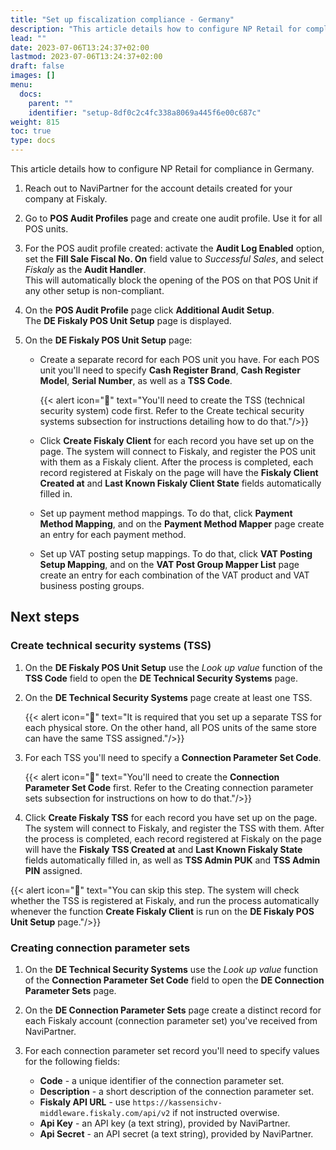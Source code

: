 ```yaml
---
title: "Set up fiscalization compliance - Germany"
description: "This article details how to configure NP Retail for compliance in Germany."
lead: ""
date: 2023-07-06T13:24:37+02:00
lastmod: 2023-07-06T13:24:37+02:00
draft: false
images: []
menu:
  docs:
    parent: ""
    identifier: "setup-8df0c2c4fc338a8069a445f6e00c687c"
weight: 815
toc: true
type: docs
---
```


This article details how to configure NP Retail for compliance in Germany.

1. Reach out to NaviPartner for the account details created for your company at Fiskaly.

2. Go to **POS Audit Profiles** page and create one audit profile. Use it for all POS units.

3. For the POS audit profile created: activate the **Audit Log Enabled** option, set the **Fill Sale Fiscal No. On** field value to _Successful Sales_, and select _Fiskaly_ as the **Audit Handler**.     
   This will automatically block the opening of the POS on that POS Unit if any other setup is non-compliant. 

4. On the **POS Audit Profile** page click **Additional Audit Setup**.     
   The **DE Fiskaly POS Unit Setup** page is displayed.

5. On the **DE Fiskaly POS Unit Setup** page:
    - Create a separate record for each POS unit you have. For each POS unit you'll need to specify **Cash Register Brand**, **Cash Register Model**, **Serial Number**, as well as a **TSS Code**.
  
        {{< alert icon="📝" text="You'll need to create the TSS (technical security system) code first. Refer to the Create techical security systems subsection for instructions detailing how to do that."/>}}

    - Click **Create Fiskaly Client** for each record you have set up on the page. The system will connect to Fiskaly, and register the POS unit with them as a Fiskaly client. After the process is completed, each record registered at Fiskaly on the page will have the **Fiskaly Client Created at** and **Last Known Fiskaly Client State** fields automatically filled in.

    - Set up payment method mappings. To do that, click **Payment Method Mapping**, and on the **Payment Method Mapper** page create an entry for each payment method.

    - Set up VAT posting setup mappings. To do that, click **VAT Posting Setup Mapping**, and on the **VAT Post Group Mapper List** page create an entry for each combination of the VAT product and VAT business posting groups.


## Next steps

### Create technical security systems (TSS)

1. On the **DE Fiskaly POS Unit Setup** use the *Look up value* function of the **TSS Code** field to open the **DE Technical Security Systems** page.

2. On the **DE Technical Security Systems** page create at least one TSS.
   
     {{< alert icon="📝" text="It is required that you set up a separate TSS for each physical store. On the other hand, all POS units of the same store can have the same TSS assigned."/>}}

3. For each TSS you'll need to specify a **Connection Parameter Set Code**.
   
   {{< alert icon="📝" text="You'll need to create the <b>Connection Parameter Set Code</b> first. Refer to the Creating connection parameter sets subsection for instructions on how to do that."/>}}

4. Click **Create Fiskaly TSS** for each record you have set up on the page. The system will connect to Fiskaly, and register the TSS with them. After the process is completed, each record registered at Fiskaly on the page will have the **Fiskaly TSS Created at** and **Last Known Fiskaly State** fields automatically filled in, as well as **TSS Admin PUK** and **TSS Admin PIN** assigned.
  
  {{< alert icon="📝" text="You can skip this step. The system will check whether the TSS is registered at Fiskaly, and run the process automatically whenever the function <b>Create Fiskaly Client</b> is run on the <b>DE Fiskaly POS Unit Setup</b> page."/>}}

### Creating connection parameter sets

1. On the **DE Technical Security Systems** use the *Look up value* function of the **Connection Parameter Set Code** field to open the **DE Connection Parameter Sets** page.

2. On the **DE Connection Parameter Sets** page create a distinct record for each Fiskaly account (connection parameter set) you've received from NaviPartner.

3. For each connection parameter set record you'll need to specify values for the following fields:
    - **Code** - a unique identifier of the connection parameter set.
    - **Description** - a short description of the connection parameter set.
    - **Fiskaly API URL** - use `https://kassensichv-middleware.fiskaly.com/api/v2` if not instructed overwise.
    - **Api Key** - an API key (a text string), provided by NaviPartner.
    - **Api Secret** - an API secret (a text string), provided by NaviPartner.
